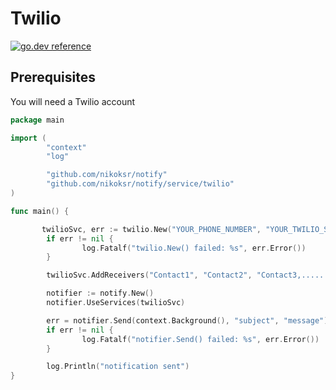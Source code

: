 # Twilio

[![go.dev reference](https://img.shields.io/badge/go.dev-reference-007d9c?logo=go&logoColor=white&style=flat)](https://pkg.go.dev/github.com/nikoksr/notify/service/twilio)

## Prerequisites

You will need a Twilio account

```go
package main

import (
        "context"
        "log"

        "github.com/nikoksr/notify"
        "github.com/nikoksr/notify/service/twilio"
)

func main() {

       twilioSvc, err := twilio.New("YOUR_PHONE_NUMBER", "YOUR_TWILIO_SID", "YOUR_TWILIO_TOKEN")
        if err != nil {
                log.Fatalf("twilio.New() failed: %s", err.Error())
        }

        twilioSvc.AddReceivers("Contact1", "Contact2", "Contact3,.......")

        notifier := notify.New()
        notifier.UseServices(twilioSvc)

        err = notifier.Send(context.Background(), "subject", "message")
        if err != nil {
                log.Fatalf("notifier.Send() failed: %s", err.Error())
        }

        log.Println("notification sent")
}
```
